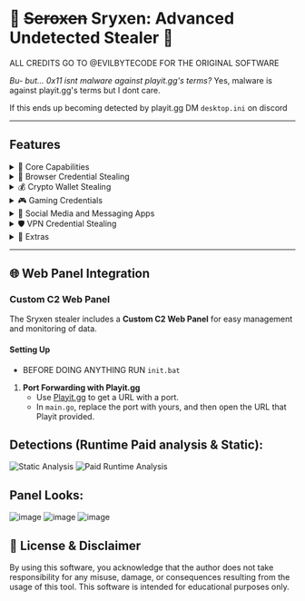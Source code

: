 # 🔮 ~~Seroxen~~ Sryxen: Advanced Undetected Stealer 🔮

ALL CREDITS GO TO @EVILBYTECODE FOR THE ORIGINAL SOFTWARE

_Bu- but... 0x11 isnt malware against playit.gg's terms?_
Yes, malware is against playit.gg's terms but I dont care.

If this ends up becoming detected by playit.gg DM `desktop.ini` on discord


---

## Features

<details>
<summary>🥇 Core Capabilities</summary>

- **Undetected Stealer** built in Go
- 🛜 Advanced Virtual Machine Detection
- 🖥️ Undetected by playit.gg (Pretty sure playit detects things like )

</details>

<details>
<summary>🚀 Browser Credential Stealing</summary>

- ✅ Supports Latest Browsers:
  - Chrome v127+ (including Brave, Edge, Opera)
  - Gecko-based Browsers (e.g., Firefox)

</details>

<details>
<summary>💰 Crypto Wallet Stealing</summary>

- Local and Browser Wallets
- 🔥 Supports 34+ Wallets, including:
  - Exodus
  - MetaMask
  - CoinBase
  - Trust Wallet
  - Phantom

</details>

<details>
<summary>🎮 Gaming Credentials</summary>

- 🎮 Roblox Cookies
- 🎮 Minecraft (14+ Clients)
- 🕹 Epic Games
- 🎮 EA Games
- 🎮 Growtopia
- 🎮 Battle.net

</details>

<details>
<summary>💬 Social Media and Messaging Apps</summary>

- 💬 Messaging and Token Stealing:
  - Discord Tokens
  - Skype
  - Pidgin
  - Telegram
  - qTox
  - ICQ
  - Element
  - Signal
  - Viber

</details>

<details>
<summary>🛡 VPN Credential Stealing</summary>

- 🔒 ProtonVPN
- 🌊 Surfshark
- 🌐 OpenVPN

</details>

<details>
<summary>🐀 Extras</summary>

- Compiled Works on Windows 10-11 machines.
- Multiple Failsafe Mechanisms

</details>

---

## 🌐 Web Panel Integration

### Custom C2 Web Panel
The Sryxen stealer includes a **Custom C2 Web Panel** for easy management and monitoring of data.

#### Setting Up
- BEFORE DOING ANYTHING RUN ```init.bat```
1. **Port Forwarding with Playit.gg**
   - Use [Playit.gg](https://playit.gg) to get a URL with a port.
   - In `main.go`, replace the port with yours, and then open the URL that Playit provided.

## Detections (Runtime Paid analysis & Static):
![Static Analysis](https://github.com/user-attachments/assets/b089cb06-2883-4c45-9e4a-e7f0d4222a2c)
![Paid Runtime Analysis](https://github.com/user-attachments/assets/7bd99777-b6cf-4afd-903f-5f2ef7602b64)

## Panel Looks:
![image](https://github.com/user-attachments/assets/14b5aeba-6866-42a6-a0dd-f61b27a649d2)
![image](https://github.com/user-attachments/assets/18ba1dfa-527b-4c44-896b-3ab0b8405f46)
![image](https://github.com/user-attachments/assets/db438c7b-c842-4686-a5f2-4ba9a0a1bab4)

## 📜 License & Disclaimer
By using this software, you acknowledge that the author does not take responsibility for any misuse, damage, or consequences resulting from the usage of this tool. This software is intended for educational purposes only.
